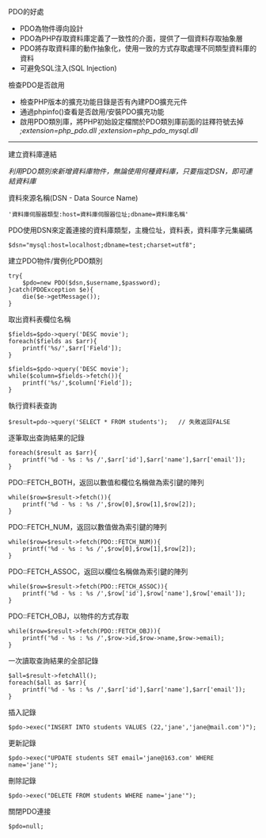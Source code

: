 PDO的好處
* PDO為物件導向設計
* PDO為PHP存取資料庫定義了一致性的介面，提供了一個資料存取抽象層
* PDO將存取資料庫的動作抽象化，使用一致的方式存取處理不同類型資料庫的資料
* 可避免SQL注入(SQL Injection)

檢查PDO是否啟用
* 檢查PHP版本的擴充功能目錄是否有內建PDO擴充元件
* 通過phpinfo()查看是否啟用/安裝PDO擴充功能
* 啟用PDO類別庫，將PHP初始設定檔關於PDO類別庫前面的註釋符號去掉
	*;extension=php_pdo.dll*
	*;extension=php_pdo_mysql.dll*
	
***

建立資料庫連結

*利用PDO類別來新增資料庫物件，無論使用何種資料庫，只要指定DSN，即可連結資料庫*

資料來源名稱(DSN - Data Source Name)

`'資料庫伺服器類型:host=資料庫伺服器位址;dbname=資料庫名稱'`

PDO使用DSN來定義連接的資料庫類型，主機位址，資料表，資料庫字元集編碼
```
$dsn="mysql:host=localhost;dbname=test;charset=utf8";
```

建立PDO物件/實例化PDO類別
```
try{
	$pdo=new PDO($dsn,$username,$password);
}catch(PDOException $e){
	die($e->getMessage());
}
```

取出資料表欄位名稱
```
$fields=$pdo->query('DESC movie');
foreach($fields as $arr){
	printf('%s/',$arr['Field']);
}
```

```
$fields=$pdo->query('DESC movie');
while($column=$fields->fetch()){
	printf('%s/',$column['Field']);
}
```

執行資料表查詢
```
$result=pdo->query('SELECT * FROM students');	// 失敗返回FALSE
```

逐筆取出查詢結果的記錄
```
foreach($result as $arr){
	printf('%d - %s : %s /',$arr['id'],$arr['name'],$arr['email']);
}
```

PDO::FETCH_BOTH，返回以數值和欄位名稱做為索引鍵的陣列
```
while($row=$result->fetch()){
	printf('%d - %s : %s /',$row[0],$row[1],$row[2]);	
}
```

PDO::FETCH_NUM，返回以數值做為索引鍵的陣列
```
while($row=$result->fetch(PDO::FETCH_NUM)){
	printf('%d - %s : %s /',$row[0],$row[1],$row[2]);	
}
```

PDO::FETCH_ASSOC，返回以欄位名稱做為索引鍵的陣列
```
while($row=$result->fetch(PDO::FETCH_ASSOC)){
	printf('%d - %s : %s /',$row['id'],$row['name'],$row['email']);	
}
```

PDO::FETCH_OBJ，以物件的方式存取
```
while($row=$result->fetch(PDO::FETCH_OBJ)){
	printf('%d - %s : %s /',$row->id,$row->name,$row->email);	
}
```

一次讀取查詢結果的全部記錄
```
$all=$result->fetchAll();
foreach($all as $arr){
	printf('%d - %s : %s /',$arr['id'],$arr['name'],$arr['email']);	
}
```

插入記錄
```
$pdo->exec("INSERT INTO students VALUES (22,'jane','jane@mail.com')");
```

更新記錄
```
$pdo->exec("UPDATE students SET email='jane@163.com' WHERE name='jane'");
```

刪除記錄
```
$pdo->exec("DELETE FROM students WHERE name='jane'");
```

關閉PDO連接
```
$pdo=null;
```